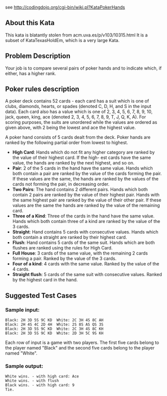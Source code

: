 see http://codingdojo.org/cgi-bin/wiki.pl?KataPokerHands

## About this Kata

This kata is blatantly stolen from acm.uva.es/p/v103/10315.html It is a subset of KataTexasHoldEm, which is a very large
Kata.

## Problem Description

Your job is to compare several pairs of poker hands and to indicate which, if either, has a higher rank.

## Poker rules description

A poker deck contains 52 cards - each card has a suit which is one of clubs, diamonds, hearts, or spades (denoted C, D,
H, and S in the input data). Each card also has a value which is one of 2, 3, 4, 5, 6, 7, 8, 9, 10, jack, queen, king,
ace (denoted 2, 3, 4, 5, 6, 7, 8, 9, T, J, Q, K, A). For scoring purposes, the suits are unordered while the values are
ordered as given above, with 2 being the lowest and ace the highest value.

A poker hand consists of 5 cards dealt from the deck. Poker hands are ranked by the following partial order from lowest
to highest.

* __High Card__: Hands which do not fit any higher category are ranked by the value of their highest card. If the high-
  est cards have the same value, the hands are ranked by the next highest, and so on.
* __Pair__: 2 of the 5 cards in the hand have the same value. Hands which both contain a pair are ranked by the value of
  the cards forming the pair. If these values are the same, the hands are ranked by the values of the cards not forming
  the pair, in decreasing order.
* __Two Pairs__: The hand contains 2 different pairs. Hands which both contain 2 pairs are ranked by the value of their
  highest pair. Hands with the same highest pair are ranked by the value of their other pair. If these values are the
  same the hands are ranked by the value of the remaining card.
* __Three of a Kind__: Three of the cards in the hand have the same value. Hands which both contain three of a kind are
  ranked by the value of the 3 cards.
* __Straight__: Hand contains 5 cards with consecutive values. Hands which both contain a straight are ranked by their
  highest card.
* __Flush__: Hand contains 5 cards of the same suit. Hands which are both flushes are ranked using the rules for High
  Card.
* __Full House__: 3 cards of the same value, with the remaining 2 cards forming a pair. Ranked by the value of the 3
  cards.
* __Four of a kind__: 4 cards with the same value. Ranked by the value of the 4 cards.
* __Straight flush__: 5 cards of the same suit with consecutive values. Ranked by the highest card in the hand.

## Suggested Test Cases

### Sample input:

    Black: 2H 3D 5S 9C KD  White: 2C 3H 4S 8C AH
    Black: 2H 4S 4C 2D 4H  White: 2S 8S AS QS 3S
    Black: 2H 3D 5S 9C KD  White: 2C 3H 4S 8C KH
    Black: 2H 3D 5S 9C KD  White: 2D 3H 5C 9S KH

Each row of input is a game with two players. The first five cards belong to the player named "Black" and the second
five cards belong to the player named "White".

### Sample output:

    White wins. - with high card: Ace
    White wins. - with flush
    Black wins. - with high card: 9
    Tie.